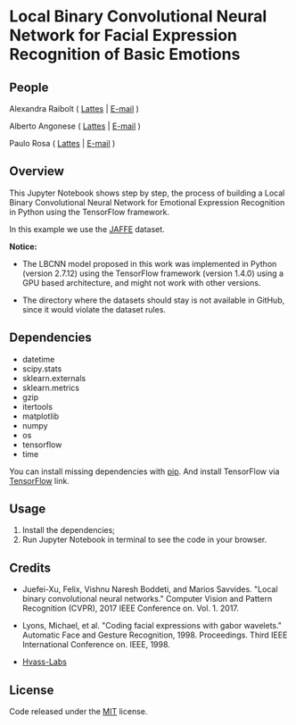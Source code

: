 # Local Binary Convolutional Neural Network for Facial Expression Recognition of Basic Emotions

## People

Alexandra Raibolt   ( [Lattes](http://lattes.cnpq.br/4144500977095845 "Lattes") | [E-mail](mailto:alexandra.raibolt@gmail.com "E-mail") )

Alberto Angonese    ( [Lattes](http://lattes.cnpq.br/8039229243803003 "Lattes") | [E-mail](mailto:aangonese@faeterj-petropolis.edu.br "E-mail") )

Paulo Rosa          ( [Lattes](http://lattes.cnpq.br/1512717941866097 "Lattes") | [E-mail](mailto:rpaulo@ime.eb.br "E-mail") )

## Overview

This Jupyter Notebook shows step by step, the process of building a Local Binary Convolutional Neural Network for Emotional Expression Recognition in Python using the TensorFlow framework.

In this example we use the [JAFFE](http://www.kasrl.org/jaffe.html "JAFFE") dataset.

**Notice:** 

- The LBCNN model proposed in this work was implemented in Python (version 2.7.12) using the TensorFlow framework (version 1.4.0) using a GPU based architecture, and might not work with other versions.

- The directory where the datasets should stay is not available in GitHub, since it would violate the dataset rules.

## Dependencies

- datetime
- scipy.stats
- sklearn.externals
- sklearn.metrics 
- gzip
- itertools
- matplotlib
- numpy
- os
- tensorflow
- time

You can install missing dependencies with [pip](https://pip.pypa.io/en/stable/ "pip"). And install TensorFlow via [TensorFlow](https://www.tensorflow.org/install/ "TensorFlow") link.

## Usage

1. Install the dependencies;
2. Run Jupyter Notebook in terminal to see the code in your browser.

## Credits

- Juefei-Xu, Felix, Vishnu Naresh Boddeti, and Marios Savvides. "Local binary convolutional neural networks." Computer Vision and Pattern Recognition (CVPR), 2017 IEEE Conference on. Vol. 1. 2017.

- Lyons, Michael, et al. "Coding facial expressions with gabor wavelets." Automatic Face and Gesture Recognition, 1998. Proceedings. Third IEEE International Conference on. IEEE, 1998.

- [Hvass-Labs](https://github.com/Hvass-Labs/TensorFlow-Tutorials/blob/master/02_Convolutional_Neural_Network.ipynb "Hvass-Labs")

## License

Code released under the [MIT](https://github.com/whoisraibolt/LBCNN/blob/master/LICENSE "MIT") license.
